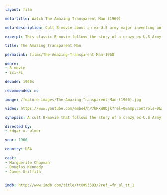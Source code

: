 ```yaml
---
layout: film

meta-title: Watch The Amazing Transparent Man (1960)

meta-description: Cult B-movie about an ex-U.S army major inventing an invisibility formula. Watch classic B-movies online for free at La Filmothèque!

excerpt: This classic B-movie follows the story of a crazy ex-U.S Army major who invents an invisibility formula. He plans to create an army of cold-hearted invisible zombies.

title: The Amazing Transparent Man

permalink: films/The-Amazing-Transparent-Man-1960

genre:
- B-movie
- Sci-Fi

decade: 1960s

recommended: no

image: /feature-images/The-Amazing-Transparent-Man-(1960).jpg

video: https://www.youtube.com/embed/hP7kRkW0Djk?rel=0&amp;controls=0&amp;showinfo=0

synopsis: A cult B-movie that follows the story of a crazy ex-U.S Army major who invents an invisibility formula. He plans to create an army of cold-hearted invisible zombies.

directed by:
- Edgar G. Ulmer

year: 1960

country: USA

cast:
- Marguerite Chapman
- Douglas Kennedy
- James Griffith


imdb: http://www.imdb.com/title/tt0053593/?ref_=fn_al_tt_1
---
```


